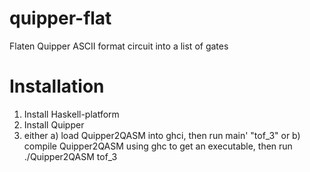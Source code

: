 # quipper-flat
Flaten Quipper ASCII format circuit into a list of gates

# Installation
1. Install Haskell-platform
2. Install Quipper
3. either a) load Quipper2QASM into ghci, then run main' "tof_3"
   or b) compile Quipper2QASM using ghc to get an executable, then run ./Quipper2QASM tof_3